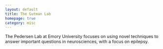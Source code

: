 ```yaml
---
layout: default
title: The Gutman Lab
homepage: true
category: misc
---
```

The Pedersen Lab at Emory University focuses on using novel techniques to answer important questions in neurosciences, with a focus on epilepsy.
